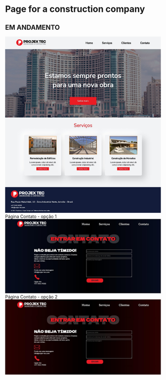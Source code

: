 # Page for a construction company 
## EM ANDAMENTO 
<img src="captura.jpeg">
Página Contato - opção 1
<img src="contatos2.png">
Página Contato - opção 2
<img src="contatos.png">